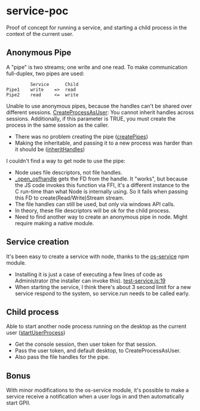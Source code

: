 # service-poc
Proof of concept for running a service, and starting a child process in the context of the current user.

## Anonymous Pipe
A "pipe" is two streams; one write and one read. To make communication full-duplex, two pipes are used:
```
         Service      Child
Pipe1    write    =>  read 
Pipe2    read     <=  write 
```

Unable to use anonymous pipes, because the handles can't be shared over different sessions.
 [CreateProcessAsUser](https://msdn.microsoft.com/library/ms682429): You cannot inherit handles across sessions. Additionally, if this parameter is TRUE, you must create the process in the same session as the caller.
 
* There was no problem creating the pipe ([createPipes](https://github.com/stegru/service-poc/blob/02159a6396deefe03a3039dd1ed126f166f456d5/test-service.js#L107))
* Making the inheritable, and passing it to a new process was harder than it should be ([inheritHandles](https://github.com/stegru/service-poc/blob/02159a6396deefe03a3039dd1ed126f166f456d5/test-service.js#L152))

I couldn't find a way to get node to use the pipe:
* Node uses file descriptors, not file handles.
* [_open_osfhandle](https://msdn.microsoft.com/library/bdts1c9x) gets the FD from the handle. It "works", but because the JS code invokes this function via FFI, it's a different instance to the C run-time than what Node is internally using. So it fails when passing this FD to create(Read/Write)Stream stream.
* The file handles can still be used, but only via windows API calls.
* In theory, these file descriptors will be ok for the child process.
* Need to find another way to create an anonymous pipe in node. Might require making a native module.

## Service creation
It's been easy to create a service with node, thanks to the [os-service](https://github.com/stephenwvickers/node-os-service) npm module.
* Installing it is just a case of executing a few lines of code as Administrator (the installer can invoke this). [test-service.js:19](https://github.com/stegru/service-poc/blob/02159a6396deefe03a3039dd1ed126f166f456d5/test-service.js#L19)
* When starting the service, I think there's about 3 second limit for a new service respond to the system, so service.run needs to be called early.

## Child process
Able to start another node process running on the desktop as the current user ([startUserProcess](https://github.com/stegru/service-poc/blob/02159a6396deefe03a3039dd1ed126f166f456d5/test-service.js#L179))
* Get the console session, then user token for that session.
* Pass the user token, and default desktop, to CreateProcessAsUser.
* Also pass the file handles for the pipe.

## Bonus
With minor modifications to the os-service module, it's possible to make a service receive a notification when a user logs in and then automatically start GPII.


